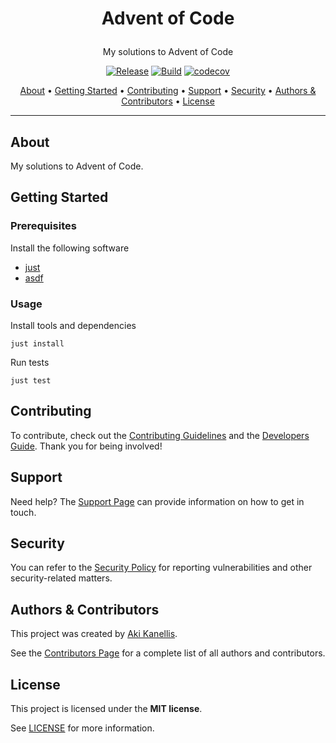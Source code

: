 <!-- markdownlint-disable MD041 -->

<div align="center">
<h1>
    <p>Advent of Code</p>
</h1>

My solutions to Advent of Code

[![Release](https://img.shields.io/github/v/release/akikanellis/advent-of-code?style=flat-square)](https://github.com/akikanellis/advent-of-code/releases)
[![Build](https://img.shields.io/github/actions/workflow/status/akikanellis/advent-of-code/build-main.yml?style=flat-square)](https://github.com/akikanellis/advent-of-code/actions/workflows/build-main.yml)
[![codecov](https://codecov.io/gh/akikanellis/advent-of-code/branch/main/graph/badge.svg)](https://codecov.io/gh/akikanellis/advent-of-code)

[About](#about)
•
[Getting Started](#getting-started)
•
[Contributing](#contributing)
•
[Support](#support)
•
[Security](#security)
•
[Authors & Contributors](#authors--contributors)
•
[License](#license)
</div>

---

## About

My solutions to Advent of Code.

## Getting Started

### Prerequisites

Install the following software

- [just](https://github.com/casey/just)
- [asdf](https://github.com/asdf-vm/asdf)

### Usage

Install tools and dependencies

```shell
just install
```

Run tests

```shell
just test
```

## Contributing

To contribute, check out the [Contributing Guidelines](docs/CONTRIBUTING.md) and
the [Developers Guide](docs/DEVELOPERS_GUIDE.md). Thank you for being involved!

## Support

Need help? The [Support Page](docs/SUPPORT.md) can provide information on how to
get in touch.

## Security

You can refer to the [Security Policy](docs/SECURITY.md) for reporting
vulnerabilities and other security-related matters.

## Authors & Contributors

This project was created by [Aki Kanellis](https://github.com/akikanellis).

See the
[Contributors Page](https://github.com/akikanellis/advent-of-code/contributors)
for a complete list of all authors and contributors.

## License

This project is licensed under the **MIT license**.

See [LICENSE](LICENSE.txt) for more information.
